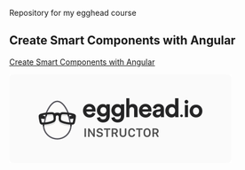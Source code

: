 Repository for my egghead course

## Create Smart Components with Angular

[Create Smart Components with Angular](https://egghead.io/lessons/angular-create-smart-components-with-angular)

![instructor-medium-5@2x.png](.github/instructor-medium-5@2x.png)
